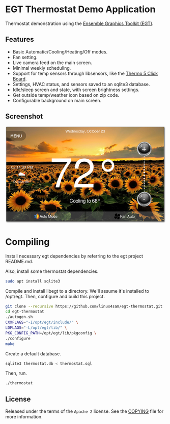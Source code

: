 # EGT Thermostat Demo Application

Thermostat demonstration using the [Ensemble Graphics Toolkit (EGT)](https://github.com/linux4sam/egt).

## Features

- Basic Automatic/Cooling/Heating/Off modes.
- Fan setting.
- Live camera feed on the main screen.
- Minimal weekly scheduling.
- Support for temp sensors through libsensors, like the [Thermo 5 Click Board](https://www.mikroe.com/thermo-5-click).
- Settings, HVAC status, and sensors saved to an sqlite3 database.
- Idle/sleep screen and state, with screen brightness settings.
- Get outside temp/weather icon based on zip code.
- Configurable background on main screen.

## Screenshot

![Screenshot](docs/screenshot0.png "Screenshot")

# Compiling

Install necessary egt dependencies by referring to the egt project README.md.

Also, install some thermostat dependencies.

```sh
sudo apt install sqlite3
```

Compile and install libegt to a directory. We'll assume it's installed to
/opt/egt. Then, configure and build this project.

```sh
git clone --recursive https://github.com/linux4sam/egt-thermostat.git
cd egt-thermostat
./autogen.sh
CXXFLAGS="-I/opt/egt/include/" \
LDFLAGS="-L/opt/egt/lib/" \
PKG_CONFIG_PATH=/opt/egt/lib/pkgconfig \
./configure
make
```

Create a default database.

```sh
sqlite3 thermostat.db < thermostat.sql
```

Then, run.

```sh
./thermostat
```

## License

Released under the terms of the `Apache 2` license. See the [COPYING](COPYING)
file for more information.
